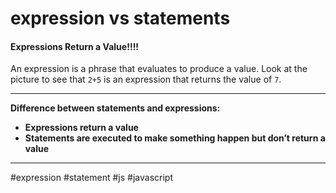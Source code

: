 # expression vs statements
#### Expressions Return a Value!!!!

An expression is a phrase that evaluates to produce a value. Look at the picture to see that `2+5` is an expression that returns the value of `7`.
***
**Difference between statements and expressions:**

-   **Expressions return a value**
-   **Statements are executed to make something happen but don’t return a value**
***

#expression #statement #js #javascript